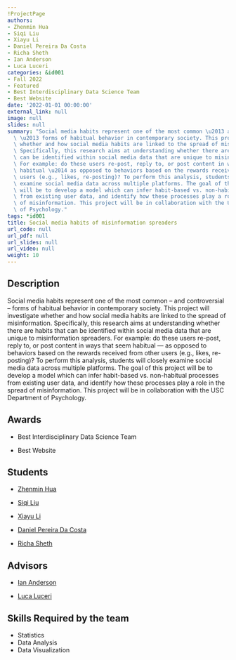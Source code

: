 ```yaml
---
!ProjectPage
authors:
- Zhenmin Hua
- Siqi Liu
- Xiayu Li
- Daniel Pereira Da Costa
- Richa Sheth
- Ian Anderson
- Luca Luceri
categories: &id001
- Fall 2022
- Featured
- Best Interdisciplinary Data Science Team
- Best Website
date: '2022-01-01 00:00:00'
external_link: null
image: null
slides: null
summary: "Social media habits represent one of the most common \u2013 and controversial\
  \ \u2013 forms of habitual behavior in contemporary society. This project will investigate\
  \ whether and how social media habits are linked to the spread of misinformation.\
  \ Specifically, this research aims at understanding whether there are habits that\
  \ can be identified within social media data that are unique to misinformation spreaders.\
  \ For example: do these users re-post, reply to, or post content in ways that seem\
  \ habitual \u2014 as opposed to behaviors based on the rewards received from other\
  \ users (e.g., likes, re-posting)? To perform this analysis, students will closely\
  \ examine social media data across multiple platforms. The goal of this project\
  \ will be to develop a model which can infer habit-based vs. non-habitual processes\
  \ from existing user data, and identify how these processes play a role in the spread\
  \ of misinformation. This project will be in collaboration with the USC Department\
  \ of Psychology."
tags: *id001
title: Social media habits of misinformation spreaders
url_code: null
url_pdf: null
url_slides: null
url_video: null
weight: 10
---
```

## Description

Social media habits represent one of the most common – and controversial – forms of habitual behavior in contemporary society. This project will investigate whether and how social media habits are linked to the spread of misinformation. Specifically, this research aims at understanding whether there are habits that can be identified within social media data that are unique to misinformation spreaders. For example: do these users re-post, reply to, or post content in ways that seem habitual — as opposed to behaviors based on the rewards received from other users (e.g., likes, re-posting)? To perform this analysis, students will closely examine social media data across multiple platforms. The goal of this project will be to develop a model which can infer habit-based vs. non-habitual processes from existing user data, and identify how these processes play a role in the spread of misinformation. This project will be in collaboration with the USC Department of Psychology.



## Awards
* Best Interdisciplinary Data Science Team

* Best Website





## Students

* [Zhenmin Hua](../../../author/zhenmin-hua)

* [Siqi Liu](../../../author/siqi-liu)

* [Xiayu Li](../../../author/xiayu-li)

* [Daniel Pereira Da Costa](../../../author/daniel-pereira-da-costa)

* [Richa Sheth](../../../author/richa-sheth)

## Advisors

* [Ian Anderson](../../../author/ian-anderson)

* [Luca Luceri](../../../author/luca-luceri)

## Skills Required by the team


* Statistics
* Data Analysis
* Data Visualization